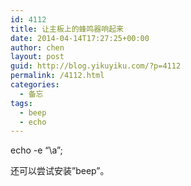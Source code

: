 ```yaml
---
id: 4112
title: 让主板上的蜂鸣器响起来
date: 2014-04-14T17:27:25+00:00
author: chen
layout: post
guid: http://blog.yikuyiku.com/?p=4112
permalink: /4112.html
categories:
  - 备忘
tags:
  - beep
  - echo
---
```

echo -e &#8220;\a&#8221;;

还可以尝试安装&#8221;beep&#8221;。